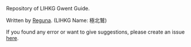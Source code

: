 Repository of LIHKG Gwent Guide.

Written by [Reguna](https://www.playgwent.com/en/invite-a-friend/LVWFHBSH03). (LIHKG Name: 極北鷲)

If you found any error or want to give suggestions, please create an issue [here](/).